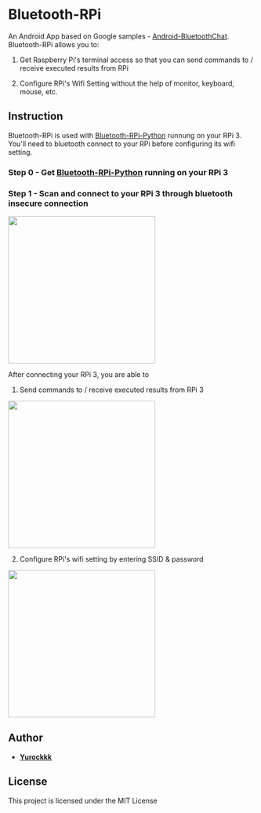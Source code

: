 # Bluetooth-RPi

An Android App based on Google samples - [Android-BluetoothChat](https://github.com/googlesamples/android-BluetoothChat). Bluetooth-RPi allows you to:
1. Get Raspberry Pi's terminal access so that you can send commands to / receive executed results from RPi

2. Configure RPi's Wifi Setting without the help of monitor, keyboard, mouse, etc.

## Instruction

Bluetooth-RPi is used with [Bluetooth-RPi-Python](https://github.com/Yurockkk/Bluetooth-RPi-Python) runnung on your RPi 3. You'll need to bluetooth connect to your RPi before configuring its wifi setting.

### Step 0 - Get [Bluetooth-RPi-Python](https://github.com/Yurockkk/Bluetooth-RPi-Python) running on your RPi 3

### Step 1 - Scan and connect to your RPi 3 through bluetooth insecure connection

<img src="https://yurockkk.github.io/Bluetooth-RPi-Python/images/Blue-RPi/connect_device.png" width="300">

After connecting your RPi 3, you are able to 
1. Send commands to / receive executed results from RPi 3

<img src="https://yurockkk.github.io/Bluetooth-RPi-Python/images/Blue-RPi/sending-command.png" width="300">

2. Configure RPi's wifi setting by entering SSID & password 

<img src="https://yurockkk.github.io/Bluetooth-RPi-Python/images/Blue-RPi/wifi-configuration.png" width="300">

## Author

* **[Yurockkk](https://github.com/Yurockkk)**

## License

This project is licensed under the MIT License

